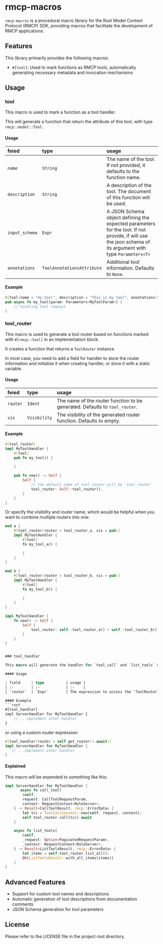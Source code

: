 # rmcp-macros

`rmcp-macros` is a procedural macro library for the Rust Model Context Protocol (RMCP) SDK, providing macros that facilitate the development of RMCP applications.

## Features

This library primarily provides the following macros:

- `#[tool]`: Used to mark functions as RMCP tools, automatically generating necessary metadata and invocation mechanisms

## Usage

### tool

This macro is used to mark a function as a tool handler.

This will generate a function that return the attribute of this tool, with type `rmcp::model::Tool`.

#### Usage

| feied             | type                       | usage |
| :-                | :-                         | :-    |
| `name`            | `String`                   | The name of the tool. If not provided, it defaults to the function name. |
| `description`     | `String`                   | A description of the tool. The document of this function will be used. |
| `input_schema`    | `Expr`                     | A JSON Schema object defining the expected parameters for the tool. If not provide, if will use the json schema of its argument with type `Parameters<T>` |
| `annotations`     | `ToolAnnotationsAttribute` | Additional tool information. Defaults to `None`. |

#### Example

```rust
#[tool(name = "my_tool", description = "This is my tool", annotations(title = "我的工具", read_only_hint = true))]
pub async fn my_tool(param: Parameters<MyToolParam>) {
    // handling tool request
}
```

### tool_router

This macro is used to generate a tool router based on functions marked with `#[rmcp::tool]` in an implementation block.

It creates a function that returns a `ToolRouter` instance.

In most case, you need to add a field for handler to store the router information and initialize it when creating handler, or store it with a static variable.

#### Usage

| feied     | type          | usage |
| :-        | :-            | :-    |
| `router`  | `Ident`       | The name of the router function to be generated. Defaults to `tool_router`. |
| `vis`     | `Visibility`  | The visibility of the generated router function. Defaults to empty. |

#### Example

```rust
#[tool_router]
impl MyToolHandler {
    #[tool]
    pub fn my_tool() {
        
    }

    pub fn new() -> Self {
        Self {
            // the default name of tool router will be `tool_router`
            tool_router: Self::tool_router(),
        }
    }
}
```

Or specify the visibility and router name, which would be helpful when you want to combine multiple routers into one:

```rust
mod a {
    #[tool_router(router = tool_router_a, vis = pub)]
    impl MyToolHandler {
        #[tool]
        fn my_tool_a() {
            
        }
    }
}

mod b {
    #[tool_router(router = tool_router_b, vis = pub)]
    impl MyToolHandler {
        #[tool]
        fn my_tool_b() {
            
        }
    }
}

impl MyToolHandler {
    fn new() -> Self {
        Self {
            tool_router: self::tool_router_a() + self::tool_router_b(),
        }
    }
}


### tool_handler

This macro will generate the handler for `tool_call` and `list_tools` methods in the implementation block, by using an existing `ToolRouter` instance.

#### Usage

| field     | type          | usage |
| :-        | :-            | :-    |
| `router`  | `Expr`        | The expression to access the `ToolRouter` instance. Defaults to `self.tool_router`. |

#### Example
```rust
#[tool_handler]
impl ServerHandler for MyToolHandler {
    // ...implement other handler
}
```

or using a custom router expression:
```rust
#[tool_handler(router = self.get_router().await)]
impl ServerHandler for MyToolHandler {
   // ...implement other handler
}
```

#### Explained
This macro will be expended to something like this:
```rust
impl ServerHandler for MyToolHandler {
       async fn call_tool(
        &self,
        request: CallToolRequestParam,
        context: RequestContext<RoleServer>,
    ) -> Result<CallToolResult, rmcp::ErrorData> {
        let tcc = ToolCallContext::new(self, request, context);
        self.tool_router.call(tcc).await
    }

    async fn list_tools(
        &self,
        _request: Option<PaginatedRequestParam>,
        _context: RequestContext<RoleServer>,
    ) -> Result<ListToolsResult, rmcp::ErrorData> {
        let items = self.tool_router.list_all();
        Ok(ListToolsResult::with_all_items(items))
    }
}
```


## Advanced Features

- Support for custom tool names and descriptions
- Automatic generation of tool descriptions from documentation comments
- JSON Schema generation for tool parameters

## License

Please refer to the LICENSE file in the project root directory. 